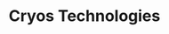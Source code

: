 ---
title: Cryos Technologies
description: Site web
resume:
  titre: Cryos Technologies
  court: "Partenaire: Gestev"
identifiant:
slug:
ordre: 1
image: /img/cryos-site-web.jpg
i18n: fr
portfolios:
  - Site web
  - SEO
link:
  external: true
  url: http://www.cryos.com
---